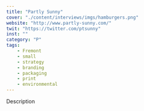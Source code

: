 ```yaml
---
title: "Partly Sunny"
cover: "./content/interviews/imgs/hamburgers.png"
website: "http://www.partly-sunny.com/"
twit: "https://twitter.com/ptsunny"
inst: ""
category: "P"
tags:
    - Fremont
    - small
    - strategy
    - branding
    - packaging
    - print
    - environmental
---
```


Description
